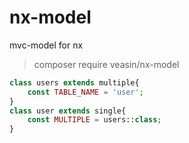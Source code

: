 # nx-model

mvc-model for nx


> composer require veasin/nx-model

```php
class users extends multiple{
    const TABLE_NAME = 'user';
}
class user extends single{
    const MULTIPLE = users::class;
}
```